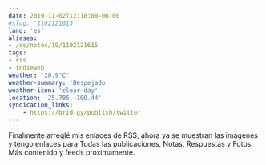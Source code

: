 ```yaml
---
date: 2019-11-02T12:18:09-06:00
#slug: '1102121615'
lang: 'es'
aliases:
- /es/notes/19/1102121615
tags:
- rss
- indieweb
weather: '20.9°C'
weather-summary: 'Despejado'
weather-icon: 'clear-day'
location: '25.786,-100.44'
syndication_links:
    - https://brid.gy/publish/twitter
---
```

Finalmente arreglé mis enlaces de RSS, ahora ya se muestran las imágenes y tengo enlaces para Todas las publicaciones, Notas, Respuestas y Fotos.
Más contenido y feeds próximamente.
